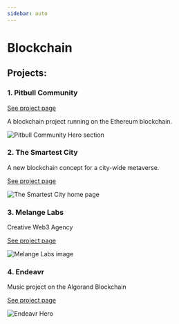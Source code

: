 ```yaml
---
sidebar: auto
---
```


# Blockchain

## Projects:

### 1. Pitbull Community

[See project page](/work/blockchain/pitbull-community.md)

A blockchain project running on the Ethereum blockchain. 

![Pitbull Community Hero section](/images/work/pitbull/pitbull-hero.png)

### 2. The Smartest City
A new blockchain concept for a city-wide metaverse.

[See project page](/work/blockchain/the-smartest-city.md)

![The Smartest City home page](/images/work/the-smartest-city/the-smartest-city.png)

### 3. Melange Labs
Creative Web3 Agency

[See project page](/work/blockchain/melange-labs.md)

![Melange Labs image](/images/work/melangelabs/mlabs-ecosystem.png)

### 4. Endeavr
Music project on the Algorand Blockchain

[See project page](/work/blockchain/endeavr.md)

![Endeavr Hero](/images/work/endeavr/endeavr-new-bg.png)